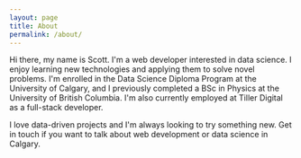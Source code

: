 ```yaml
---
layout: page
title: About
permalink: /about/
---
```


Hi there, my name is Scott. I'm a web developer interested in data science. I enjoy learning new technologies and applying them to solve novel problems. I'm enrolled in the Data Science Diploma Program at the University of Calgary, and I previously completed a BSc in Physics at the University of British Columbia. I'm also currently employed at Tiller Digital as a full-stack developer.

I love data-driven projects and I'm always looking to try something new. Get in touch if you want to talk about web development or data science in Calgary.


<!-- This is the base Jekyll theme. You can find out more info about customizing your Jekyll theme, as well as basic Jekyll usage documentation at [jekyllrb.com](https://jekyllrb.com/)

You can find the source code for Minima at GitHub:
[jekyll][jekyll-organization] /
[minima](https://github.com/jekyll/minima)

You can find the source code for Jekyll at GitHub:
[jekyll][jekyll-organization] /
[jekyll](https://github.com/jekyll/jekyll)


[jekyll-organization]: https://github.com/jekyll
 -->